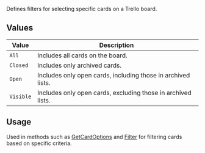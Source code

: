 Defines filters for selecting specific cards on a Trello board.

## Values
| Value | Description |
| --- | --- |
| `All` | Includes all cards on the board. |
| `Closed` | Includes only archived cards. |
| `Open` | Includes only open cards, including those in archived lists. |
| `Visible` | Includes only open cards, excluding those in archived lists. |

## Usage
Used in methods such as [GetCardOptions](GetCardOptions) and [Filter](Filter) for filtering cards based on specific criteria.
